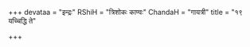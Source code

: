 +++
devataa = "इन्द्रः"
RShiH = "त्रिशोकः काण्वः"
ChandaH = "गायत्री"
title = "१९ यच्चिद्धि ते"

+++
